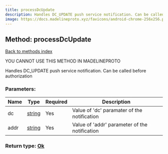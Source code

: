 ```yaml
---
title: processDcUpdate
description: Handles DC_UPDATE push service notification. Can be called before authorization
image: https://docs.madelineproto.xyz/favicons/android-chrome-256x256.png
---
```

## Method: processDcUpdate  
[Back to methods index](index.md)


YOU CANNOT USE THIS METHOD IN MADELINEPROTO


Handles DC_UPDATE push service notification. Can be called before authorization

### Parameters:

| Name     |    Type       | Required | Description |
|----------|---------------|----------|-------------|
|dc|[string](../types/string.md) | Yes|Value of 'dc' paramater of the notification|
|addr|[string](../types/string.md) | Yes|Value of 'addr' parameter of the notification|


### Return type: [Ok](../types/Ok.md)

